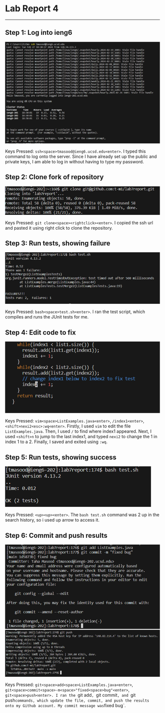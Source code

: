 # **Lab Report 4**

***

## Step 1: Log into ieng6
![Image](7image1.png)

Keys Pressed: `ssh<space>tmasood@ieng6.ucsd.edu<enter>`. I typed this command to log onto the server. Since I have already set up the public and private keys, I am able to log in without having to type my password.
## Step 2: Clone fork of repository
![Image](7image2.png)

Keys Pressed: `git clone<space><rightclick><enter>`. I copied the ssh url and pasted it using right click to clone the repository. 
## Step 3: Run tests, showing failure
![Image](7image3.png)

Keys Pressed: `bash<space>test.sh<enter>`. I ran the test script, which compiles and runs the JUnit tests for me. 
## Step 4: Edit code to fix
![Image](7image4.png)

Keys Pressed: `vim<space>ListExamples.java<enter>`, `/index1<enter>`, `<shift>nexi2<esc>:wq<enter>`. Firstly, I used `vim` to edit the file `ListExamples.java`. Then, I used `/` to find where index1 appeared. Next, I used `<shift>n` to jump to the last index1, and typed `nexi2` to change the 1 in index 1 to a 2. Finally, I saved and exited using `:wq`.
## Step 5: Run tests, showing success
![Image](7image5.png)

Keys Pressed: `<up><up><enter>`. The `bash test.sh` command was 2 up in the search history, so i used up arrow to access it.
## Step 6: Commit and push results
![Image](7image6.png)
![Image](7image7.png)

Keys Pressed: `git<space>add<space>ListExamples.java<enter>`, `git<space>commit<space>-m<space>"fixed<space>bug"<enter>`, `git<space>push<enter>. I ran the `git add`, `git commit`, and `git push` commands, which update the file, commit, and push the results onto my Github account. My commit message was `fixed bug`.
